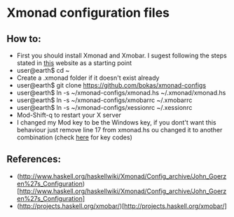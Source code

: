 # Xmonad configuration files

## How to:
* First you should install Xmonad and Xmobar. I sugest following the steps stated in [this](http://www.haskell.org/haskellwiki/Xmonad/Config_archive/John_Goerzen%27s_Configuration) website as a starting point
* user@earth$ cd ~
* Create a .xmonad folder if it doesn't exist already
* user@earth$ git clone https://github.com/bokas/xmonad-configs
* user@earth$ ln -s ~/xmonad-configs/xmonad.hs ~/.xmonad/xmonad.hs
* user@earth$ ln -s ~/xmonad-configs/xmobarrc ~/.xmobarrc
* user@earth$ ln -s ~/xmonad-configs/xessionrc ~/.xessionrc
* Mod-Shift-q to restart your X server
* I changed my Mod key to be the Windows key, if you dont't want this behaviour just remove line 17 from xmonad.hs ou changed it to another combination (check [here](http://hackage.haskell.org/package/X11-1.6.1.2/docs/Graphics-X11-Types.html) for key codes)

## References:
* (http://www.haskell.org/haskellwiki/Xmonad/Config_archive/John_Goerzen%27s_Configuration)[http://www.haskell.org/haskellwiki/Xmonad/Config_archive/John_Goerzen%27s_Configuration]
* (http://projects.haskell.org/xmobar/)[http://projects.haskell.org/xmobar/]
